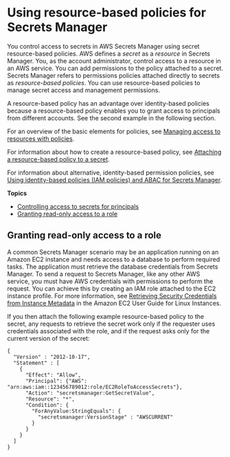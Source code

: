 # Using resource\-based policies for Secrets Manager<a name="auth-and-access_resource-based-policies"></a>

You control access to secrets in AWS Secrets Manager using secret resource\-based policies\. AWS defines a *secret* as a *resource* in Secrets Manager\. You, as the account administrator, control access to a resource in an AWS service\. You can add permissions to the policy attached to a secret\. Secrets Manager refers to permissions policies attached directly to secrets as *resource\-based policies*\. You can use resource\-based policies to manage secret access and management permissions\.

A resource\-based policy has an advantage over identity\-based policies because a resource\-based policy enables you to grant access to principals from different accounts\. See the second example in the following section\.

For an overview of the basic elements for policies, see [Managing access to resources with policies](auth-and-access_resource-access.md)\.

For information about how to create a resource\-based policy, see [Attaching a resource\-based policy to a secret](manage_secret-policy.md#manage_secret-policy_attach)\.

For information about alternative, identity\-based permission policies, see [Using identity\-based policies \(IAM policies\) and ABAC for Secrets Manager](auth-and-access_identity-based-policies.md)\.

**Topics**
+ [Controlling access to secrets for principals](permissions_grant-limited-principal.md)
+ [Granting read\-only access to a role](#example_1)

## Granting read\-only access to a role<a name="example_1"></a>

A common Secrets Manager scenario may be an application running on an Amazon EC2 instance and needs access to a database to perform required tasks\. The application must retrieve the database credentials from Secrets Manager\. To send a request to Secrets Manager, like any other AWS service, you must have AWS credentials with permissions to perform the request\. You can achieve this by creating an IAM role attached to the EC2 instance profile\. For more information, see [Retrieving Security Credentials from Instance Metadata](https://docs.aws.amazon.com/AWSEC2/latest/UserGuide/iam-roles-for-amazon-ec2.html#instance-metadata-security-credentials) in the Amazon EC2 User Guide for Linux Instances\.

If you then attach the following example resource\-based policy to the secret, any requests to retrieve the secret work only if the requester uses credentials associated with the role, and if the request asks only for the current version of the secret:

```
{
  "Version" : "2012-10-17",
  "Statement" : [
    {
      "Effect": "Allow",
      "Principal": {"AWS": "arn:aws:iam::123456789012:role/EC2RoleToAccessSecrets"},
      "Action": "secretsmanager:GetSecretValue",
      "Resource": "*",
      "Condition": {
        "ForAnyValue:StringEquals": {
          "secretsmanager:VersionStage" : "AWSCURRENT"
        }
      }
    }
  ]
}
```